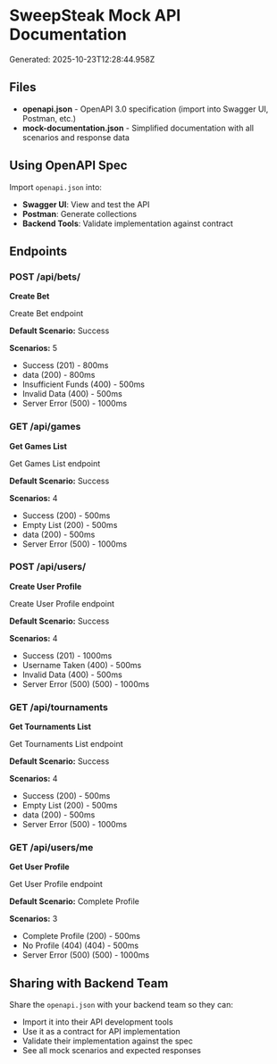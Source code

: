 # SweepSteak Mock API Documentation

Generated: 2025-10-23T12:28:44.958Z

## Files

- **openapi.json** - OpenAPI 3.0 specification (import into Swagger UI, Postman, etc.)
- **mock-documentation.json** - Simplified documentation with all scenarios and response data

## Using OpenAPI Spec

Import `openapi.json` into:
- **Swagger UI**: View and test the API
- **Postman**: Generate collections
- **Backend Tools**: Validate implementation against contract

## Endpoints


### POST /api/bets/
**Create Bet**

Create Bet endpoint

**Default Scenario:** Success

**Scenarios:** 5
- Success (201) - 800ms
- data (200) - 800ms
- Insufficient Funds (400) - 500ms
- Invalid Data (400) - 500ms
- Server Error (500) - 1000ms


### GET /api/games
**Get Games List**

Get Games List endpoint

**Default Scenario:** Success

**Scenarios:** 4
- Success (200) - 500ms
- Empty List (200) - 500ms
- data (200) - 500ms
- Server Error (500) - 1000ms


### POST /api/users/
**Create User Profile**

Create User Profile endpoint

**Default Scenario:** Success

**Scenarios:** 4
- Success (201) - 1000ms
- Username Taken (400) - 500ms
- Invalid Data (400) - 500ms
- Server Error (500) (500) - 1000ms


### GET /api/tournaments
**Get Tournaments List**

Get Tournaments List endpoint

**Default Scenario:** Success

**Scenarios:** 4
- Success (200) - 500ms
- Empty List (200) - 500ms
- data (200) - 500ms
- Server Error (500) - 1000ms


### GET /api/users/me
**Get User Profile**

Get User Profile endpoint

**Default Scenario:** Complete Profile

**Scenarios:** 3
- Complete Profile (200) - 500ms
- No Profile (404) (404) - 500ms
- Server Error (500) (500) - 1000ms


## Sharing with Backend Team

Share the `openapi.json` with your backend team so they can:
- Import it into their API development tools
- Use it as a contract for API implementation
- Validate their implementation against the spec
- See all mock scenarios and expected responses
